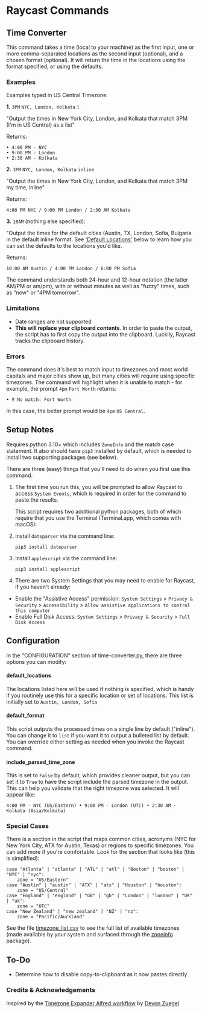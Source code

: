 # Raycast Commands

## Time Converter
This command takes a time (local to your machine) as the first input, one or more comma-separated locations as the second input (optional), and a chosen format (optional). It will return the time in the locations using the format specified, or using the defaults.

### Examples
Examples typed in US Central Timezone:

**1.** `3PM` `NYC, London, Kolkata` `l`

"Output the times in New York City, London, and Kolkata that match 3PM (I'm in US Central) as a list"

Returns:
	
```
• 4:00 PM - NYC
• 9:00 PM - London
• 2:30 AM - Kolkata

```

**2.** `3PM` `NYC, London, Kolkata` `inline`
	
"Output the times in New York City, London, and Kolkata that match 3PM my time, inline"
	
Returns:
	
	
```
4:00 PM NYC / 9:00 PM London / 2:30 AM Kolkata
```


**3.** `10AM` (nothing else specified):

"Output the times for the default cities (Austin, TX, London, Sofia, Bulgaria in the default inline format. See ['Default Locations'](#default_locations) below to learn how you can set the defaults to the locations you'd like.

Returns:
	
	
```
10:00 AM Austin / 4:00 PM London / 6:00 PM Sofia
```


The command understands both 24-hour and 12-hour notation (the latter AM/PM or am/pm), with or without minutes as well as "fuzzy" times, such as "now" or "4PM tomorrow".

### Limitations
* Date ranges are not supported
* **This will replace your clipboard contents**. In order to paste the output, the script has to first copy the output into the clipboard. Luckily, Raycast tracks the clipboard history.

### Errors
The command does it's best to match input to timezones and most world capitals and major cities show up, but many cities will require using specific timezones. The command will highlight when it is unable to match - for example, the prompt `4pm` `Fort Worth` returns:

`• ‼️ No match: Fort Worth`

In this case, the better prompt would be `4pm` `US Central`.

## Setup Notes
Requires python 3.10+ which includes `ZoneInfo` and the match case statement. It also should have `pip3` installed by default, which is needed to install two supporting packages (see below).

There are three (easy) things that you'll need to do when you first use this command.
1. The first time you run this, you will be prompted to allow Raycast to access `System Events`, which is required in order for the command to paste the results.

	This script requires two additional python packages, both of which require that you use the Terminal (Terminal.app, which comes with macOS): 

2. Install `dateparser` via the command line:

 	`pip3 install dateparser`

3. Install `applescript` via the command line:

	`pip3 install applescript`

4. There are two System Settings that you may need to enable for Raycast, if you haven't already:
* Enable the "Assistive Access" permission: `System Settings` > `Privacy & Security` > `Accessibility` > `Allow assistive applications to control this computer`
* Enable Full Disk Access: `System Settings` > `Privacy & Security` > `Full Disk Access`

## Configuration
In the "CONFIGURATION" section of time-converter.py, there are three options you can modify:

#### default_locations
The locations listed here will be used if nothing is specified, which is handy if you routinely use this for a specific location or set of locations. This list is initially set to `Austin, London, Sofia`

#### default_format 
This script outputs the processed times on a single line by default ("inline"). You can change it to `list` if you want it to output a bulleted list by default. You can override either setting as needed when you invoke the Raycast command.
 
#### include_parsed_time_zone
This is set to `False` by default, which provides cleaner output, but you can set it to `True` to have the script include the parsed timezone in the output. This can help you validate that the right timezone was selected. It will appear like:

`4:00 PM - NYC (US/Eastern) • 9:00 PM - London (UTC) • 2:30 AM - Kolkata (Asia/Kolkata)`

### Special Cases
There is a section in the script that maps common cities, acronyms (NYC for New York City, ATX for Austin, Texas) or regions to specific timezones. You can add more if you're comfortable. Look for the section that looks like (this is simplified):

```
case "Atlanta" | "atlanta" | "ATL" | "atl" | "Boston" | "boston" | "NYC" | "nyc":
	zone = "US/Eastern"
case "Austin" | "austin" | "ATX" | "atx" | "Houston" | "houston":
	zone = "US/Central"
case "England" | "england" | "GB" | "gb" | "London" | "london" | "UK" | "uk":
	zone = "UTC"
case "New Zealand" | "new zealand" | "NZ" | "nz":
	zone = "Pacific/Auckland"
```

See the file [timezone_list.csv](timezone_list.csv) to see the full list of available timezones (made available by your system and surfaced through the [zoneinfo](https://docs.python.org/3/library/zoneinfo.html) package).

## To-Do
- Determine how to disable copy-to-clipboard as it now pastes directly


### Credits & Acknowledgements
Inspired by the [Timezone Expander Alfred workflow](https://github.com/devonzuegel/timezone-expander.alfredworkflow) by [Devon Zuegel](https://devonzuegel.com)